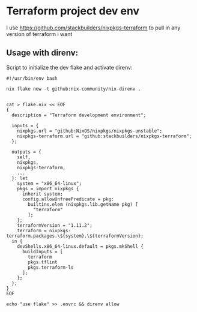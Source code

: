 # Terraform project dev env
I use https://github.com/stackbuilders/nixpkgs-terraform to pull in any version
of terraform i want

## Usage with direnv:
Script to initialize the dev flake and activate direnv:
```
#!/usr/bin/env bash

nix flake new -t github:nix-community/nix-direnv .


cat > flake.nix << EOF
{
  description = "Terraform development environment";

  inputs = {
    nixpkgs.url = "github:NixOS/nixpkgs/nixpkgs-unstable";
    nixpkgs-terraform.url = "github:stackbuilders/nixpkgs-terraform";
  };

  outputs = {
    self,
    nixpkgs,
    nixpkgs-terraform,
    ...
  }: let
    system = "x86_64-linux";
    pkgs = import nixpkgs {
      inherit system;
      config.allowUnfreePredicate = pkg:
        builtins.elem (nixpkgs.lib.getName pkg) [
          "terraform"
        ];
    };
    terraformVersion = "1.11.2";
    terraform = nixpkgs-terraform.packages.\${system}.\${terraformVersion};
  in {
    devShells.x86_64-linux.default = pkgs.mkShell {
      buildInputs = [
        terraform
        pkgs.tflint
        pkgs.terraform-ls
      ];
    };
  };
}
EOF

echo "use flake" >> .envrc && direnv allow
```

